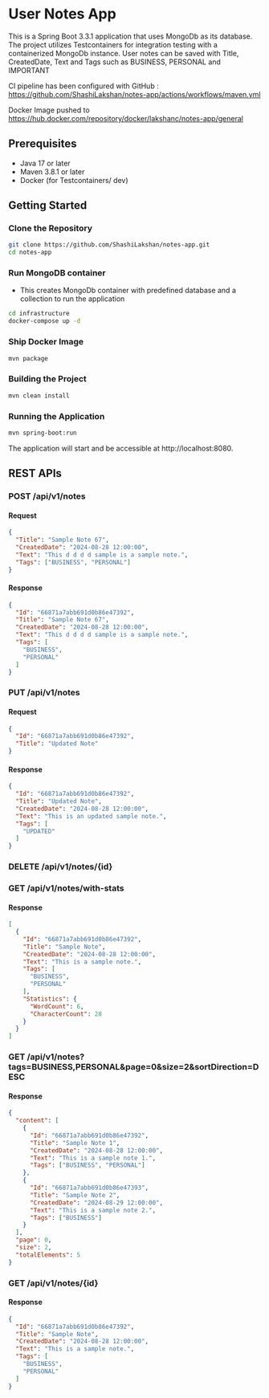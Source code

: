 # User Notes App

This is a Spring Boot 3.3.1 application that uses MongoDb as its database. The project utilizes Testcontainers for integration testing with a containerized MongoDb instance.
User notes can be saved with Title, CreatedDate, Text and Tags such as BUSINESS, PERSONAL and IMPORTANT

CI pipeline has been configured with GitHub : https://github.com/ShashiLakshan/notes-app/actions/workflows/maven.yml

Docker Image pushed to https://hub.docker.com/repository/docker/lakshanc/notes-app/general
## Prerequisites

- Java 17 or later
- Maven 3.8.1 or later
- Docker (for Testcontainers/ dev)

## Getting Started

### Clone the Repository

```bash
git clone https://github.com/ShashiLakshan/notes-app.git
cd notes-app
```
### Run MongoDB container 
- This creates MongoDb container with predefined database and a collection to run the application
```bash
cd infrastructure
docker-compose up -d
```

### Ship Docker Image
```bash
mvn package
```

### Building the Project
```bash
mvn clean install
```
### Running the Application
```bash
mvn spring-boot:run
```
The application will start and be accessible at http://localhost:8080.


## REST APIs

### POST /api/v1/notes
#### Request
```json
{
  "Title": "Sample Note 67",
  "CreatedDate": "2024-08-28 12:00:00",
  "Text": "This d d d d sample is a sample note.",
  "Tags": ["BUSINESS", "PERSONAL"]
}
```
#### Response
```json
{
  "Id": "66871a7abb691d0b86e47392",
  "Title": "Sample Note 67",
  "CreatedDate": "2024-08-28 12:00:00",
  "Text": "This d d d d sample is a sample note.",
  "Tags": [
    "BUSINESS",
    "PERSONAL"
  ]
}
```

### PUT /api/v1/notes
#### Request
```json
{
  "Id": "66871a7abb691d0b86e47392",
  "Title": "Updated Note"
}
```
#### Response
```json
{
  "Id": "66871a7abb691d0b86e47392",
  "Title": "Updated Note",
  "CreatedDate": "2024-08-28 12:00:00",
  "Text": "This is an updated sample note.",
  "Tags": [
    "UPDATED"
  ]
}
```

### DELETE /api/v1/notes/{id}

### GET /api/v1/notes/with-stats
#### Response
```json
[
  {
    "Id": "66871a7abb691d0b86e47392",
    "Title": "Sample Note",
    "CreatedDate": "2024-08-28 12:00:00",
    "Text": "This is a sample note.",
    "Tags": [
      "BUSINESS",
      "PERSONAL"
    ],
    "Statistics": {
      "WordCount": 6,
      "CharacterCount": 28
    }
  }
]
```

### GET /api/v1/notes?tags=BUSINESS,PERSONAL&page=0&size=2&sortDirection=DESC
#### Response
```json
{
  "content": [
    {
      "Id": "66871a7abb691d0b86e47392",
      "Title": "Sample Note 1",
      "CreatedDate": "2024-08-28 12:00:00",
      "Text": "This is a sample note 1.",
      "Tags": ["BUSINESS", "PERSONAL"]
    },
    {
      "Id": "66871a7abb691d0b86e47393",
      "Title": "Sample Note 2",
      "CreatedDate": "2024-08-29 12:00:00",
      "Text": "This is a sample note 2.",
      "Tags": ["BUSINESS"]
    }
  ],
  "page": 0,
  "size": 2,
  "totalElements": 5
}
```

### GET /api/v1/notes/{id}
#### Response
```json
{
  "Id": "66871a7abb691d0b86e47392",
  "Title": "Sample Note",
  "CreatedDate": "2024-08-28 12:00:00",
  "Text": "This is a sample note.",
  "Tags": [
    "BUSINESS",
    "PERSONAL"
  ]
}

```